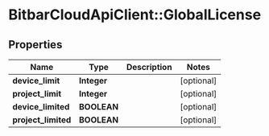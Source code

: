 # BitbarCloudApiClient::GlobalLicense

## Properties
Name | Type | Description | Notes
------------ | ------------- | ------------- | -------------
**device_limit** | **Integer** |  | [optional] 
**project_limit** | **Integer** |  | [optional] 
**device_limited** | **BOOLEAN** |  | [optional] 
**project_limited** | **BOOLEAN** |  | [optional] 

